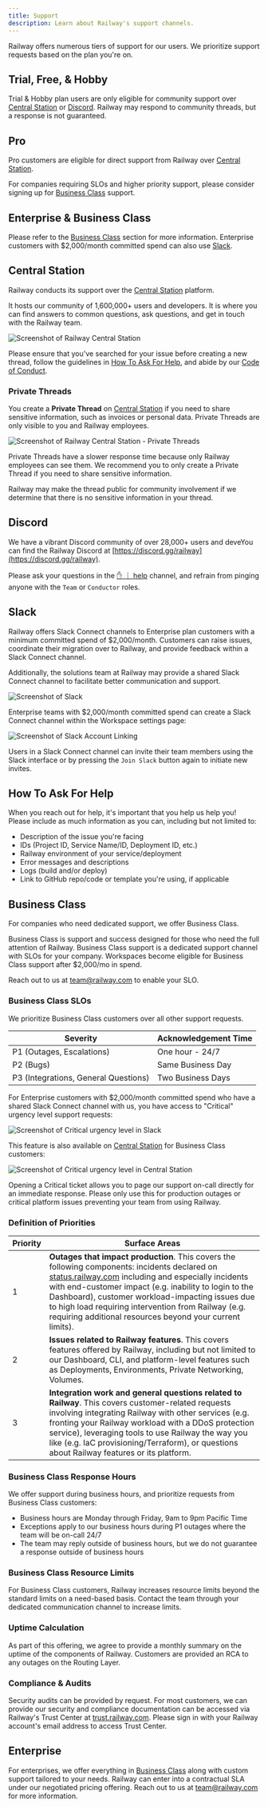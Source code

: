 ```yaml
---
title: Support
description: Learn about Railway's support channels.
---
```


Railway offers numerous tiers of support for our users. We prioritize support 
requests based on the plan you're on.

## Trial, Free, & Hobby

Trial & Hobby plan users are only eligible for community support over [Central Station](#central-station) or [Discord](#discord). Railway may respond to community threads, but a response is not guaranteed.

## Pro 

Pro customers are eligible for direct support from Railway over [Central Station](#help-station). 

For companies requiring SLOs and higher priority support, please consider signing up for [Business Class](#business-class) support.

## Enterprise & Business Class

Please refer to the [Business Class](#business-class) section for more information. Enterprise customers with $2,000/month committed spend can also use [Slack](#slack).

## Central Station

Railway conducts its support over the [Central Station](https://station.railway.com) platform.

It hosts our community of 1,600,000+ users and developers. It is where you can find answers to common questions, ask questions, and get in touch with the Railway team.

<Image
src="https://res.cloudinary.com/railway/image/upload/v1743120744/central-station_x3txbu.png"
alt="Screenshot of Railway Central Station"
layout="intrinsic"
width={1737} height={913} quality={100} />

Please ensure that you've searched for your issue before creating a new thread, follow the guidelines in [How To Ask For Help](#how-to-ask-for-help), and abide by our [Code of Conduct](https://station.railway.com/community-code-of-conduct).

### Private Threads

You create a **Private Thread** on [Central Station](https://station.railway.com/support) if you need to share sensitive information, such as invoices or personal data. Private Threads are only visible to you and Railway employees.

<Image
src="https://res.cloudinary.com/railway/image/upload/v1743120858/private-thread_en0bkd.png"
alt="Screenshot of Railway Central Station - Private Threads"
layout="intrinsic"
width={1436} height={455} quality={100} />

Private Threads have a slower response time because only Railway employees can see them. We recommend you to only create a Private Thread if you need to share sensitive information.

Railway may make the thread public for community involvement if we determine that there is no sensitive information in your thread.

## Discord

We have a vibrant Discord community of over 28,000+ users and deveYou can find the Railway Discord at [https://discord.gg/railway](https://discord.gg/railway).

Please ask your questions in the <a href="https://discord.com/channels/713503345364697088/1006629907067064482" target="_blank">✋ ｜ help</a> channel, and refrain from pinging anyone with the `Team` or `Conductor` roles.

## Slack

Railway offers Slack Connect channels to Enterprise plan customers with a minimum committed spend of $2,000/month. Customers can raise issues, coordinate their migration over to Railway, and provide feedback within a Slack Connect channel.

Additionally, the solutions team at Railway may provide a shared Slack Connect channel to facilitate better communication and support.

<Image
src="https://res.cloudinary.com/railway/image/upload/v1733324712/docs/cs-2024-12-04-22.20_bms1sa.png"
alt="Screenshot of Slack"
layout="intrinsic"
width={571} height={743} quality={100} />

Enterprise teams with $2,000/month committed spend can create a Slack Connect channel within the Workspace settings page:

<Image
src="https://res.cloudinary.com/railway/image/upload/v1733324438/docs/cs-2024-12-04-23.00_uvchnr.png"
alt="Screenshot of Slack Account Linking"
layout="intrinsic"
width={845} height={157} quality={100} />

Users in a Slack Connect channel can invite their team members using the Slack interface or by pressing the `Join Slack` button again to initiate new invites.

## How To Ask For Help

When you reach out for help, it's important that you help us help you! Please include as much information as you can, including but not limited to:

- Description of the issue you're facing
- IDs (Project ID, Service Name/ID, Deployment ID, etc.)
- Railway environment of your service/deployment
- Error messages and descriptions
- Logs (build and/or deploy)
- Link to GitHub repo/code or template you're using, if applicable

## Business Class

For companies who need dedicated support, we offer Business Class.

Business Class is support and success designed for those who need the full attention of Railway. Business Class support is a dedicated support channel with SLOs for your company. Workspaces become eligible for Business Class support after $2,000/mo in spend.

Reach out to us at [team@railway.com](mailto:team@railway.com) to enable your SLO.

### Business Class SLOs

We prioritize Business Class customers over all other support requests.

| Severity                             | Acknowledgement Time |
| ------------------------------------ | -------------------- |
| P1 (Outages, Escalations)            | One hour - 24/7      |
| P2 (Bugs)                            | Same Business Day    |
| P3 (Integrations, General Questions) | Two Business Days    |

For Enterprise customers with $2,000/month committed spend who have a shared 
Slack Connect channel with us, you have access to "Critical" urgency level 
support requests:

<Image
src="https://res.cloudinary.com/railway/image/upload/v1733325632/docs/cs-2024-12-04-23.20_smvweu.png"
alt="Screenshot of Critical urgency level in Slack"
layout="intrinsic"
width={392} height={255} quality={100} />

This feature is also available on [Central Station](https://station.railway.com/support) for Business Class customers:

<Image
src="https://res.cloudinary.com/railway/image/upload/v1759234073/docs/critical-issue-private-threads_kdxpvb.png"
alt="Screenshot of Critical urgency level in Central Station"
layout="intrinsic"
width={781} height={282} quality={100} />

Opening a Critical ticket allows you to page our support on-call directly for an immediate response. Please only use this for production outages or critical platform issues preventing your team from using Railway.

### Definition of Priorities

| Priority | Surface Areas                                                                                                                                                                                                                                                                                                                                                                                                                                  |
| -------- | ---------------------------------------------------------------------------------------------------------------------------------------------------------------------------------------------------------------------------------------------------------------------------------------------------------------------------------------------------------------------------------------------------------------------------------------------- |
| 1        | **Outages that impact production**. This covers the following components: incidents declared on <a href="https://status.railway.com/" target="_blank">status.railway.com</a> including and especially incidents with end-customer impact (e.g. inability to login to the Dashboard), customer workload-impacting issues due to high load requiring intervention from Railway (e.g. requiring additional resources beyond your current limits). |
| 2        | **Issues related to Railway features**. This covers features offered by Railway, including but not limited to our Dashboard, CLI, and platform-level features such as Deployments, Environments, Private Networking, Volumes.                                                                                                                                                                                                                  |
| 3        | **Integration work and general questions related to Railway**. This covers customer-related requests involving integrating Railway with other services (e.g. fronting your Railway workload with a DDoS protection service), leveraging tools to use Railway the way you like (e.g. IaC provisioning/Terraform), or questions about Railway features or its platform.                                                                          |

### Business Class Response Hours

We offer support during business hours, and prioritize requests from Business Class customers:

- Business hours are Monday through Friday, 9am to 9pm Pacific Time
- Exceptions apply to our business hours during P1 outages where the team will be on-call 24/7
- The team may reply outside of business hours, but we do not guarantee a response outside of business hours

### Business Class Resource Limits

For Business Class customers, Railway increases resource limits beyond the standard limits on a need-based basis. Contact the team through your dedicated communication channel to increase limits.

### Uptime Calculation

As part of this offering, we agree to provide a monthly summary on the uptime of the components of Railway. Customers are provided an RCA to any outages on the Routing Layer.

### Compliance & Audits

Security audits can be provided by request. For most customers, we can provide our security and compliance documentation can be accessed via Railway's Trust Center at [trust.railway.com](https://trust.railway.com). Please sign in with your Railway account's email address to access Trust Center.

## Enterprise

For enterprises, we offer everything in [Business Class](#business-class) along with custom support tailored to your needs. Railway can enter into a contractual SLA under our negotiated pricing offering. Reach out to us at [team@railway.com](mailto:team@railway.com) for more information.
